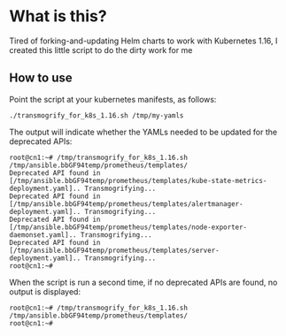 # What is this?

Tired of forking-and-updating Helm charts to work with Kubernetes 1.16, I created this little script to do the dirty work for me

## How to use

Point the script at your kubernetes manifests, as follows:

`./transmogrify_for_k8s_1.16.sh /tmp/my-yamls`

The output will indicate whether the YAMLs needed to be updated for the deprecated APIs:

```
root@cn1:~# /tmp/transmogrify_for_k8s_1.16.sh /tmp/ansible.bbGF94temp/prometheus/templates/
Deprecated API found in [/tmp/ansible.bbGF94temp/prometheus/templates/kube-state-metrics-deployment.yaml].. Transmogrifying...
Deprecated API found in [/tmp/ansible.bbGF94temp/prometheus/templates/alertmanager-deployment.yaml].. Transmogrifying...
Deprecated API found in [/tmp/ansible.bbGF94temp/prometheus/templates/node-exporter-daemonset.yaml].. Transmogrifying...
Deprecated API found in [/tmp/ansible.bbGF94temp/prometheus/templates/server-deployment.yaml].. Transmogrifying...
root@cn1:~#
```

When the script is run a second time, if no deprecated APIs are found, no output is displayed:

``` 
root@cn1:~# /tmp/transmogrify_for_k8s_1.16.sh /tmp/ansible.bbGF94temp/prometheus/templates/
root@cn1:~#
```
